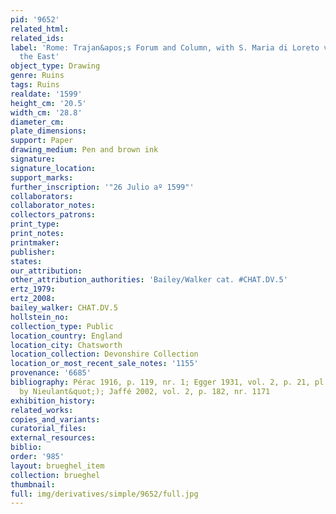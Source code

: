 ```yaml
---
pid: '9652'
related_html: 
related_ids: 
label: 'Rome: Trajan&apos;s Forum and Column, with S. Maria di Loreto viewed from
  the East'
object_type: Drawing
genre: Ruins
tags: Ruins
realdate: '1599'
height_cm: '20.5'
width_cm: '28.8'
diameter_cm: 
plate_dimensions: 
support: Paper
drawing_medium: Pen and brown ink
signature: 
signature_location: 
support_marks: 
further_inscription: '"26 Julio aº 1599"'
collaborators: 
collaborator_notes: 
collectors_patrons: 
print_type: 
print_notes: 
printmaker: 
publisher: 
states: 
our_attribution: 
other_attribution_authorities: 'Bailey/Walker cat. #CHAT.DV.5'
ertz_1979: 
ertz_2008: 
bailey_walker: CHAT.DV.5
hollstein_no: 
collection_type: Public
location_country: England
location_city: Chatsworth
location_collection: Devonshire Collection
location_or_most_recent_sale_notes: '1155'
provenance: '6685'
bibliography: Pérac 1916, p. 119, nr. 1; Egger 1931, vol. 2, p. 21, pl. 46 (&quot;perhaps
  by Nieulant&quot;); Jaffé 2002, vol. 2, p. 182, nr. 1171
exhibition_history: 
related_works: 
copies_and_variants: 
curatorial_files: 
external_resources: 
biblio: 
order: '985'
layout: brueghel_item
collection: brueghel
thumbnail: 
full: img/derivatives/simple/9652/full.jpg
---
```

